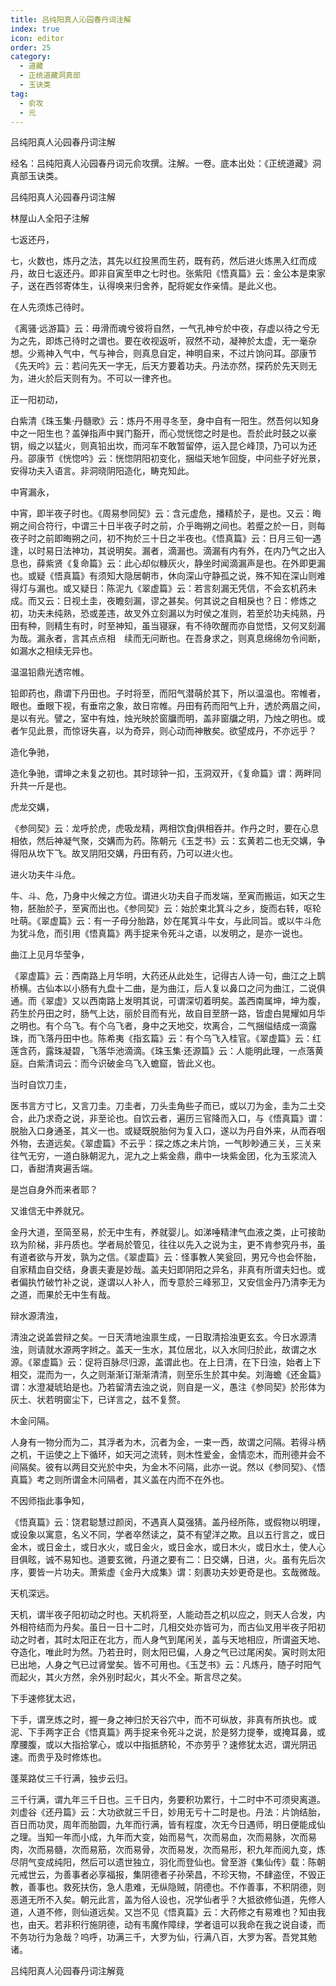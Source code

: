 ```yaml
---
title: 吕纯阳真人沁园春丹词注解
index: true
icon: editor
order: 25
category:
  - 道藏
  - 正统道藏洞真部
  - 玉诀类
tag:
  - 俞攻
  - 元
---
```


吕纯阳真人沁园春丹词注解  

经名：吕纯阳真人沁园春丹词元俞攻撰。注解。一卷。底本出处：《正统道藏》洞真部玉诀类。  

吕纯阳真人沁园春丹词注解  

林屋山人全阳子注解  

七返还丹，  

七，火数也，炼丹之法，其先以红投黑而生药，既有药，然后进火炼黑入红而成丹，故日七返还丹。即非自寅至申之七时也。张紫阳《悟真篇》云：金公本是束家子，送在西邻寄体生，认得唤来归舍养，配将妮女作亲情。是此义也。  

在人先须炼己待时。  

《离骚·远游篇》云：毋滑而魂兮彼将自然，一气孔神兮於中夜，存虚以待之兮无为之先，即炼己待时之谓也。要在收视返听，寂然不动，凝神於太虚，无一毫杂想。少焉神入气中，气与神合，则真息自定，神明自来，不过片饷问耳。邵康节《先天吟》云：若问先天一字无，后天方要着功夫。丹法亦然，探药於先天则无为，进火於后天则有为。不可以一律齐也。  

正一阳初动，  

白紫清《珠玉集·丹髓歌》云：炼丹不用寻冬至，身中自有一阳生。然吾何以知身中之一阳生也？盖弹指声中巽门豁开，而心觉恍惚之时是也。吾於此时鼓之以豪钥，缎之以猛火，则真铅出坎，而河车不敢暂留停，运入昆仑峰顶，乃可以为还丹。邵康节《恍惚吟》云：恍惚阴阳初变化，捆缢天地乍回旋，中问些子好光景，安得功夫入语言。非洞晓阴阳造化，畴克知此。  

中宵漏永，  

中宵，即半夜子时也。《周易参同契》云：含元虚危，播精於子，是也。又云：晦朔之间合符行，中谓三十日半夜子时之前，介乎晦朔之间也。若蹙之於一日，则每夜子时之前即晦朔之问，初不拘於三十日之半夜也。《悟真篇》云：日月三旬一遇逢，以时易日法神功，其说明矣。漏者，滴漏也。滴漏有内有外，在内乃气之出入息也，薛紫贤《复命篇》云：此心却似糠灰火，静坐时闻滴漏声是也。在外即更漏也。或疑《悟真篇》有须知大隐居朝市，休向深山守静孤之说，殊不知在深山则难得灯与漏也。或又疑日：陈泥九《翠虚篇》云：若言刻漏无凭信，不会玄机药未成。而又云：日视土圭，夜瞻刻漏，谬之甚矣。何其说之自相戾也？日：修炼之初，功夫未纯熟，恐或差违，故叉外立刻漏以为时侯之准则，若至於功夫纯熟，丹田有种，则精生有时，时至神知，虽当寝寐，有不待吹醒而亦自觉悟，又何叉刻漏为哉。漏永者，言其点点相　续而无问断也。在吾身求之，则真息绵绵勿令间断，如漏水之相续无异也。  

温温铅鼎光透帘帷。  

铅即药也，鼎谓下丹田也。子时将至，而阳气潜萌於其下，所以温温也。帘帷者，眼也。垂眼下视，有垂帘之象，故日帘帷。丹田有药而阳气上升，透於两眉之间，是以有光。譬之，室中有烛，烛光映於窗牖而明，盖非窗牖之明，乃烛之明也。或者乍见此景，而惊讶失喜，以为奇异，则心动而神散矣。欲望成丹，不亦远乎？  

造化争驰，  

造化争驰，谓坤之未复之初也。其时琼钟一扣，玉洞双开，《复命篇》谓：两畔同升共一斤是也。  

虎龙交媾，  

《参同契》云：龙呼於虎，虎吸龙精，两相饮食j俱相吞并。作丹之时，要在心息相依，然后神凝气聚，交媾而为药。陈朝元《玉芝书》云：玄黄若二也无交媾，争得阳从坎下飞。故叉阴阳交媾，丹田有药，乃可以进火也。  

进火功夫牛斗危。  

牛、斗、危，乃身中火候之方位。谓进火功夫自子而发端，至寅而搬运，如天之生物，胚胎於子，至寅而出也。《参同契》云：始於束北箕斗之乡，旋而右转，呕轮吐萌。《翠虚篇》云：有一子母分胎路，妙在尾箕斗牛女，与此同旨。或以牛斗危为犹斗危，而引用《悟真篇》两手捉来令死斗之语，以发明之，是亦一说也。  

曲江上见月华莹争，  

《翠虚篇》云：西南路上月华明，大药还从此处生，记得古人诗一句，曲江之上鹊桥横。古仙本以小肠有九盘十二曲，是为曲江，后人复以鼻口之问为曲江，二说俱通。而《翠虚》又以西南路上发明其说，可谓深切着明矣。盖西南属坤，坤为腹，药生於丹田之时，肠气上达，丽於目而有光，故自目至脐一路，皆虚白晃耀如月华之明也。有个乌飞。有个乌飞者，身中之天地交，坎离合，二气捆缢结成一滴露珠，而飞落丹田中也。陈希夷《指玄篇》云：有个乌飞入桂官。《翠虚篇》云：红莲含药，露珠凝碧，飞落华池滴滴。《珠玉集·还源篇》云：人能明此理，一点落黄庭。白紫清词云：而今识破金乌飞入蟾窟，皆此义也。  

当时自饮刀圭，  

医书言方寸匕，又言刀圭。刀圭者，刀头圭角些子而已，或以刀为金，圭为二土交合，此乃求奇之说，非至论也。自饮云者，遍历三官降而入口，与《悟真篇》谓：脱胎入口身通圣，其义一也。或疑既脱胎何为复入口，遂以为丹自外来，从而吞咽外物，去道远矣。《翠虚篇》不云乎：探之炼之未片饷，一气眇眇通三关，三关来往气无穷，一道白脉朝泥九，泥九之上紫金鼎，鼎中一块紫金团，化为玉浆流入口，香甜清爽遍舌端。  

是岂自身外而来者耶？  

又谁信无中养就兄。  

金丹大道，至简至易，於无中生有，养就婴儿。如涕唾精津气血液之类，止可接助玖为阶梯，非丹质也。学者局於管见，往往以先入之说为主，更不肯参究丹书，虽有道者欲与开发，孰为之信。《翠虚篇》云：怪事教人笑瓮回，男兄今也会怀胎，自家精血自交结，身裹夫妻是妙哉。盖夫妇即阴阳之异名，非真有所谓夫妇也。或者偏执竹破竹补之说，遂谓以人补人，而专意於三峰邪卫，又安信金丹乃清李无为之道，而果於无中生有哉。  

辩水源清浊，  

清浊之说盖尝辩之矣。一日天清地浊禀生成，一日取清拾浊更玄玄。今日水源清浊，则请就水源两字辫之。盖天一生水，其位居北，以入水同归於此，故谓之水源。《翠虚篇》云：促将百脉尽归源，盖谓此也。在上日清，在下日浊，始者上下相交，混而为一，久之则渐渐订渐渐清清，则至乐生於其中矣。刘海蟾《还金篇》谓：水澄凝琥珀是也。乃若留清去浊之说，则自是一义，愚注《参同契》於形体为灰土、状若明窗尘下，已详言之，兹不复赘。  

木金问隔。  

人身有一物分而为二，其浮者为木，沉者为金，一束一西，故谓之问隔。若得斗柄之机，干运使之上下循环，如天河之流转，则木性爱金，金情恋木，而刑德并会不间隔矣。彼有以两目交光於中央，为金木不问隔，此亦一说。然以《参同契》、《悟真篇》考之则所谓金木问隔者，其义盖在内而不在外也。  

不因师指此事争知，  

《悟真篇》云：饶君聪慧过颜闵，不遇真人莫强猜。盖丹经所陈，或假物以明理，或设象以寓意，名义不同，学者卒然读之，莫不有望洋之欺。且以五行言之，或日金木，或日金土，或日水火，或日金火，或日金水，或日木火，或日水土，使人心目俱眩，诚不易知也。道要玄微，丹道之要有二：日交媾，日进，火。虽有先后次序，要皆一片功夫。萧紫虚《金丹大成集》谓：刻裹功夫妙更奇是也。玄哉微哉。  

天机深远。  

天机，谓半夜子阳初动之时也。天机将至，人能动吾之机以应之，则天人合发，内外相符结而为丹矣。虽日一日十二时，几相交处亦皆可为，而古仙叉用半夜子阳初动之时者，其时太阳正在北方，而人身气到尾闲关，盖与天地相应，所谓盗天地、夺造化，唯此时为然。乃若丑时，则太阳已偏，人身之气已过尾闲矣。寅时则太阳已出地，人身之气已过肾堂矣。皆不可用也。《玉芝书》云：凡炼丹，随子时阳气而起火，其火方然，余外别时起火，其火不全。斯言尽之矣。  

下手速修犹太迟，  

下手，谓烹炼之时，握一身之神归於天谷穴中，而不可纵放，非真有所执也。或泥、下手两字正合《悟真篇》两手捉来令死斗之说，於是努力提拳，或掩耳鼻，或摩腰腹，或以大指拾掌心，或以中指抵脐轮，不亦劳乎？速修犹太迟，谓光阴迅速。而贵乎及时修炼也。  

蓬莱路仗三千行满，独步云归。  

三千行满，谓九年三千日也。三千日内，务要积功累行，十二时中不可须臾离道。刘虚谷《还丹篇》云：大功欲就三千日，妙用无亏十二时是也。丹法：片饷结胎，百日而功灵，周年而胎圆，九年而行满，皆有程度，次无今日遇师，明日便能成仙之理。当知一年而小成，九年而大变，始而易气，次而易血，次而易脉，次而易肉，次而易髓，次而易筋，次而易骨，次而易发，次而易形，积九年而阅九变，炼尽阴气变成纯阳，然后可以遗世独立，羽化而登仙也。曾至游《集仙传》载：陈朝元戒世云，为善事者必享福报，集阴德者子孙荣昌，不珍天物，不肆盗侄，不毁正教，善事也。救死扶伤，急人患难，无纵隐贼，阴德也。不作善事，不积阴德，则恶道无所不入矣。朝元此言，盖为俗人设也，况学仙者乎？大抵欲修仙道，先修人道，人道不修，则仙道远矣。又岂不见《悟真篇》云：大药修之有易难也？知由我也，由天。若非积行施阴德，动有韦魔作障绿，学者诅可以我命在我之说自诿，而不务功行为急哉？呜呼，功满三千，大罗为仙，行满八百，大罗为客。吾党其勉诸。  

吕纯阳真人沁园春丹词注解竟  
